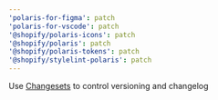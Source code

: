 ```yaml
---
'polaris-for-figma': patch
'polaris-for-vscode': patch
'@shopify/polaris-icons': patch
'@shopify/polaris': patch
'@shopify/polaris-tokens': patch
'@shopify/stylelint-polaris': patch
---
```


Use [Changesets](https://github.com/changesets/changesets) to control versioning and changelog

